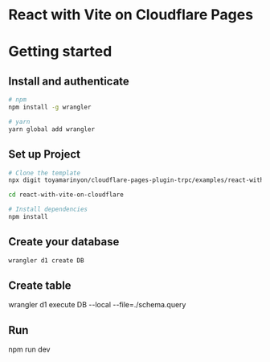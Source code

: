 # React with Vite on Cloudflare Pages

# Getting started

## Install and authenticate

```bash
# npm
npm install -g wrangler

# yarn
yarn global add wrangler
```

## Set up Project
```bash
# Clone the template
npx digit toyamarinyon/cloudflare-pages-plugin-trpc/examples/react-with-vite-on-cloudflare

cd react-with-vite-on-cloudflare

# Install dependencies
npm install
```

## Create your database
```bash
wrangler d1 create DB
```

## Create table
wrangler d1 execute DB --local --file=./schema.query

## Run
npm run dev
